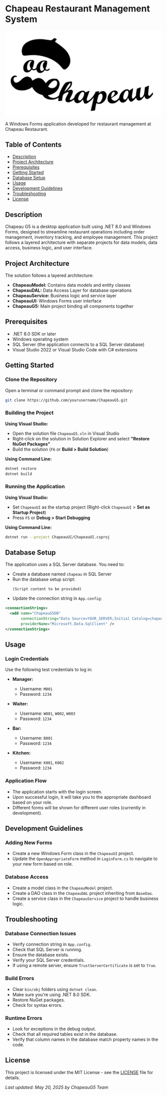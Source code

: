 # Chapeau Restaurant Management System

![Chapeau Logo](https://raw.githubusercontent.com/TeletabiTrifasico/ChapeauG5/Hugo/logo.png)

A Windows Forms application developed for restaurant management at Chapeau Restaurant.

## Table of Contents
- [Description](#description)
- [Project Architecture](#project-architecture)
- [Prerequisites](#prerequisites)
- [Getting Started](#getting-started)
- [Database Setup](#database-setup)
- [Usage](#usage)
- [Development Guidelines](#development-guidelines)
- [Troubleshooting](#troubleshooting)
- [License](#license)

## Description

Chapeau G5 is a desktop application built using .NET 8.0 and Windows Forms, designed to streamline restaurant operations including order management, inventory tracking, and employee management. This project follows a layered architecture with separate projects for data models, data access, business logic, and user interface.

## Project Architecture

The solution follows a layered architecture:

- **ChapeauModel:** Contains data models and entity classes
- **ChapeauDAL:** Data Access Layer for database operations
- **ChapeauService:** Business logic and service layer
- **ChapeauUI:** Windows Forms user interface
- **ChapeauG5:** Main project binding all components together

## Prerequisites

- .NET 8.0 SDK or later
- Windows operating system
- SQL Server (the application connects to a SQL Server database)
- Visual Studio 2022 or Visual Studio Code with C# extensions

## Getting Started

### Clone the Repository

Open a terminal or command prompt and clone the repository:

```bash
git clone https://github.com/yourusername/ChapeauG5.git
```

### Building the Project

**Using Visual Studio:**

- Open the solution file `ChapeauG5.sln` in Visual Studio
- Right-click on the solution in Solution Explorer and select **"Restore NuGet Packages"**
- Build the solution (`F6` or **Build > Build Solution**)

**Using Command Line:**

```bash
dotnet restore
dotnet build
```

### Running the Application

**Using Visual Studio:**

- Set `ChapeauUI` as the startup project (Right-click `ChapeauUI` > **Set as Startup Project**)
- Press `F5` or **Debug > Start Debugging**

**Using Command Line:**

```bash
dotnet run --project ChapeauUI/ChapeauUI.csproj
```

## Database Setup

The application uses a SQL Server database. You need to:

- Create a database named `chapeau` in SQL Server
- Run the database setup script:
  ```
  (Script content to be provided)
  ```
- Update the connection string in `App.config`:

```xml
<connectionStrings>
  <add name="ChapeauG5DB"
       connectionString="Data Source=YOUR_SERVER;Initial Catalog=chapeau;User ID=YOUR_USERNAME;Password=YOUR_PASSWORD;TrustServerCertificate=True"
       providerName="Microsoft.Data.SqlClient" />
</connectionStrings>
```

## Usage

### Login Credentials

Use the following test credentials to log in:

- **Manager:**
  - Username: `M001`
  - Password: `1234`

- **Waiter:**
  - Username: `W001`, `W002`, `W003`
  - Password: `1234`

- **Bar:**
  - Username: `B001`
  - Password: `1234`

- **Kitchen:**
  - Username: `K001`, `K002`
  - Password: `1234`

### Application Flow

- The application starts with the login screen.
- Upon successful login, it will take you to the appropriate dashboard based on your role.
- Different forms will be shown for different user roles (currently in development).

## Development Guidelines

### Adding New Forms
- Create a new Windows Form class in the `ChapeauUI` project.
- Update the `OpenAppropriateForm` method in `LoginForm.cs` to navigate to your new form based on role.

### Database Access
- Create a model class in the `ChapeauModel` project.
- Create a DAO class in the `ChapeauDAL` project inheriting from `BaseDao`.
- Create a service class in the `ChapeauService` project to handle business logic.

## Troubleshooting

### Database Connection Issues
- Verify connection string in `App.config`.
- Check that SQL Server is running.
- Ensure the database exists.
- Verify your SQL Server credentials.
- If using a remote server, ensure `TrustServerCertificate` is set to `True`.

### Build Errors
- Clear `bin/obj` folders using `dotnet clean`.
- Make sure you're using .NET 8.0 SDK.
- Restore NuGet packages.
- Check for syntax errors.

### Runtime Errors
- Look for exceptions in the debug output.
- Check that all required tables exist in the database.
- Verify that column names in the database match property names in the code.

## License

This project is licensed under the MIT License - see the [LICENSE](LICENSE) file for details.

_Last updated: May 20, 2025 by ChapeauG5 Team_
